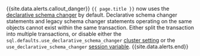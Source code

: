 {{site.data.alerts.callout_danger}}
`{{ page.title }}` now uses the [declarative schema changer](online-schema-changes.html#declarative-schema-changer) by default. Declarative schema changer statements and legacy schema changer statements operating on the same objects cannot exist within the same transaction. Either split the transaction into multiple transactions, or disable either the `sql.defaults.use_declarative_schema_changer` [cluster setting](cluster-settings.html) or the `use_declarative_schema_changer` [session variable](set-vars.html).
{{site.data.alerts.end}}
